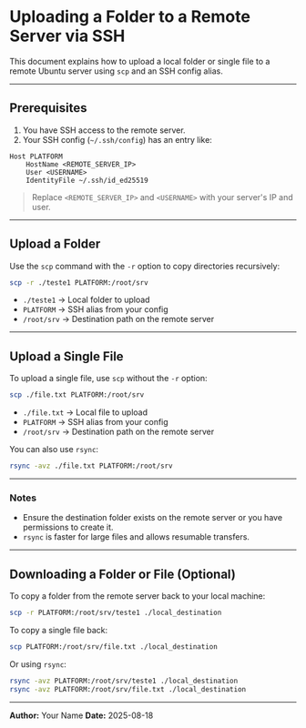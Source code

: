 # Uploading a Folder to a Remote Server via SSH

This document explains how to upload a local folder or single file to a remote Ubuntu server using `scp` and an SSH config alias.

---

## Prerequisites

1. You have SSH access to the remote server.
2. Your SSH config (`~/.ssh/config`) has an entry like:

```ssh-config
Host PLATFORM
    HostName <REMOTE_SERVER_IP>
    User <USERNAME>
    IdentityFile ~/.ssh/id_ed25519
```

> Replace `<REMOTE_SERVER_IP>` and `<USERNAME>` with your server's IP and user.

---

## Upload a Folder

Use the `scp` command with the `-r` option to copy directories recursively:

```bash
scp -r ./teste1 PLATFORM:/root/srv
```

* `./teste1` → Local folder to upload
* `PLATFORM` → SSH alias from your config
* `/root/srv` → Destination path on the remote server

---

## Upload a Single File

To upload a single file, use `scp` without the `-r` option:

```bash
scp ./file.txt PLATFORM:/root/srv
```

* `./file.txt` → Local file to upload
* `PLATFORM` → SSH alias from your config
* `/root/srv` → Destination path on the remote server

You can also use `rsync`:

```bash
rsync -avz ./file.txt PLATFORM:/root/srv
```

---

### Notes

* Ensure the destination folder exists on the remote server or you have permissions to create it.
* `rsync` is faster for large files and allows resumable transfers.

---

## Downloading a Folder or File (Optional)

To copy a folder from the remote server back to your local machine:

```bash
scp -r PLATFORM:/root/srv/teste1 ./local_destination
```

To copy a single file back:

```bash
scp PLATFORM:/root/srv/file.txt ./local_destination
```

Or using `rsync`:

```bash
rsync -avz PLATFORM:/root/srv/teste1 ./local_destination
rsync -avz PLATFORM:/root/srv/file.txt ./local_destination
```

---

**Author:** Your Name
**Date:** 2025-08-18

